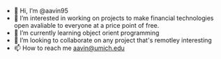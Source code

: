 - 👋 Hi, I’m @aavin95
- 👀 I’m interested in working on projects to make financial technologies open avaliable to everyone at a price point of free.
- 🌱 I’m currently learning object orient programming
- 💞️ I’m looking to collaborate on any project that's remotley interesting
- 📫 How to reach me aavin@umich.edu

<!---
aavin95/aavin95 is a ✨ special ✨ repository because its `README.md` (this file) appears on your GitHub profile.
You can click the Preview link to take a look at your changes.
--->
